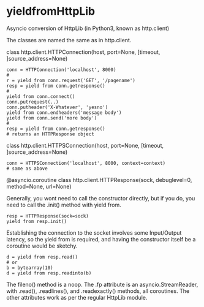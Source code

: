 yieldfromHttpLib
==============

Asyncio conversion of HttpLib (in Python3, known as http.client)


The classes are named the same as in http.client.

class http.client.HTTPConnection(host, port=None, [timeout, ]source_address=None)

    conn = HTTPConnection('localhost', 8000)
    #
    r = yield from conn.request('GET', '/pagename')
    resp = yield from conn.getresponse()
    #
    yield from conn.connect()
    conn.putrequest(..)
    conn.putheader('X-Whatever', 'yesno')
    yield from conn.endheaders('message body')
    yield from conn.send('more body')
    #
    resp = yield from conn.getresponse()
    # returns an HTTPResponse object
    
    

class http.client.HTTPSConnection(host, port=None, [timeout, ]source_address=None)

    conn = HTTPSConnection('localhost', 8000, context=context)
    # same as above


@asyncio.coroutine
class http.client.HTTPResponse(sock, debuglevel=0, method=None, url=None)

Generally, you wont need to call the constructor directly, but if you do, you need to call the .init() method with yield from.

    resp = HTTPResponse(sock=sock)
    yield from resp.init()
    
Establishing the connection to the socket involves some Input/Output latency, so the yield from is required, and having the constructor itself be a coroutine would be sketchy.

    d = yield from resp.read()
    # or
    b = bytearray(10)
    d = yield from resp.readinto(b)


The fileno() method is a noop.  The .fp attribute is an asyncio.StreamReader, with .read(), .readlines(), and .readexactly() methods, all coroutines.  The other attributes work as per the regular HttpLib module.

